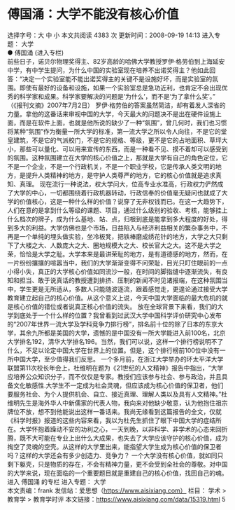 # 傅国涌：大学不能没有核心价值

选择字号：大 中 小   本文共阅读 4383 次 更新时间：2008-09-19 14:13
进入专题： 大学  
● 傅国涌 (进入专栏)  
前些日子，诺贝尔物理奖得主、82岁高龄的哈佛大学教授罗伊·格劳伯到上海延安中学，有中学生提问，为什么中国的实验室现在培养不出诺奖得主？他如此回答：“决定一个实验室能不能出诺奖得主的关键不是设施好坏，而是实验室的氛围。即使有最好的设备和设施，如果一个实验室总是急功近利，也肯定不会出现优秀的科学家和成果。科学家要解决的问题是‘为什么’，而不是‘为了拿什么奖’。” （《报刊文摘》2007年7月2日）
罗伊·格劳伯的答案虽然简洁，却有着发人深省的力量。拿他的这番话来审视中国的大学，今天最大的问题决不是出在硬件设施上面，而是在软件上面，也就是他所说的缺少了一种“氛围”，曾几何时，我们也习惯将某种“氛围”作为衡量一所大学的标准，第一流大学之所以令人向往，不是它的堂皇建筑，不是它的气派校门，不是它的规格、等级，更不是它的占地面积、草坪大小，那些可以量化、可以用来宣传的东西，而是一种看不见、摸不着却可以感受到的氛围。这种氛围建立在大学的核心价值之上，那就是大学有自己的角色定位，它不是一个企业，不是一个行政机关，不是一个职业学校，它是传承人类文明的地方，是提升人类精神的地方，是守护人类尊严的地方，它的核心价值就是追求真知、真理。
现在流行一种说法，权大学问大，位高专业水准高，行政权力俨然成了大学的中心，一切都围绕着行政机器转动，行政信奉的价值毫无疑问也就成了大学的价值核心，这是一种什么样的价值？说穿了无非权钱而已。在这一大趋势下，人们在意的是拿到什么等级的课题、项目，通过什么级别的验收、考核，能够挂上什么档次的牌子，成为什么基地、站、点，归根到底是能拿到多大程度的好处，得到多大的利益。大学仿佛也是个市场，日益陷入与经济利益相关的繁杂事务中，不再是一个单纯的埋头做实验，坐冷板凳，把铁棒磨成绣花针的地方，大学之大只剩下了大楼之大、人数庞大之大、圈地规模大之大、校长官大之大。这不是大学之荣，恰恰是大学之耻。大学本来是最讲荣耻的地方，是有道德感的地方，然而，在一片纷纷攘攘的喧嚣当中，我们的大学渐渐变得不问荣耻，目光只盯住眼前的一点小得小失，真正的大学核心价值如同流沙一般，在时间的脚指缝中逐渐流失，有良知和担当、敢于说真话的教授遭到排挤、压制的新闻不时见诸报端，在这种氛围当中，学生更是无所适从，多数人只能随波逐流，跟着感觉走，更遑论通过接受大学教育建立起自己的核心价值。从这个意义上说，今天中国大学面临的最大危机的就是核心价值的错位或者说真正核心价值的流失。
放在全球背景下来看，我们的大学到底处于一个什么样的位置？我曾看到过武汉大学中国科学评价研究中心发布的“2007年世界一流大学及学科竞争力排行榜”，排名前十位的除了日本的东京大学，其余九所都是美国的大学，遗憾的是中国没有一所大学能进入前100名，北京大学排名192，清华大学排名196。当然，我们可以说，这样一个排行榜说明不了什么，不足以论定中国大学在世界上的位置。但是，这个排行榜前100位中没有一所中国大学，至少值得我们反思。
一个多月前，在浙江大学举办的环太平洋大学联盟第11次校长年会上，杜维明在题为《21世纪的人文精神》报告中指出，“大学应培养公众知识分子，而不仅仅是专家。教授们应该参与社会、参与政治，并且具备文化敏感性.大学生不一定成为社会灵魂，但应该成为核心价值的保卫者，他们要服务社会、为个人提供机会、自立、接近真理、理解人类以及具有人文精神。”杜维明先生是海外华人中新儒家的代表人物，我向来对他缺少敬意，认为他抱住祖宗牌位不放，想不到他能说出这样一番话来。我尚无缘看到这篇报告的全文，仅就《科学时报》报道的这些内容来看，我以为杜先生抓住了眼下中国大学的症结所在。大学怀抱着躁动不安的功利之心，一天到晚，以非科学、非学术的心态来回折腾，既不大可能在专业上出什么大成果，也失去了大学应该守护的核心价值，成为掏空了灵魂的空壳。从这样的大学里出来，能指望大学生成为核心价值的保卫者吗？这样的大学还会有多少创造力、竞争力？
一个大学没有核心价值，就如同只剩下躯壳，只是物质的存在，不会有精神力量，更不会受到全社会的尊敬。对中国的大学来说，现在面临的一个重要题目就是重建自己的核心价值，找回自己的魂。
进入 傅国涌 的专栏     进入专题： 大学  
本文责编：frank
发信站：爱思想（https://www.aisixiang.com）
栏目： 学术 > 教育学 > 教育学时评
本文链接：https://www.aisixiang.com/data/15319.html
5